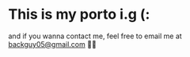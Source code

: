 # This is my porto i.g (:

and if you wanna contact me, feel free to email me at backguy05@gmail.com 🙌👀
